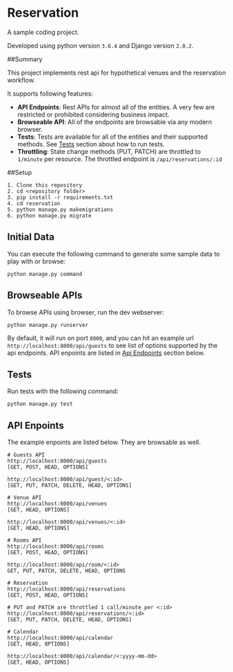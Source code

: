 # Reservation
A sample coding project.

Developed using python version `3.6.4` and Django version `2.0.2`.

##Summary

This project implements rest api for hypothetical venues and the reservation workflow.

It supports following features:

- **API Endpoints**: Rest APIs for almost all of the entities. A very few are restricted or prohibited considering business impact.
- **Browseable API**: All of the endpoints are browsable via any modern browser.
- **Tests**: Tests are available for all of the entities and their supported methods. See [Tests](#Tests) section about how to run tests.
- **Throttling**: State change methods (PUT, PATCH) are throttled to `1/minute` per resource. The throttled endpoint is `/api/reservations/:id`


##Setup


	1. Clone this repository
	2. cd <repository folder>
	3. pip install -r requirements.txt
	4. cd reservation
	5. python manage.py makemigrations
	6. python manage.py migrate

## Initial Data	

You can execute the following command to generate some sample data to play with or browse:

	python manage.py command
	

## Browseable APIs

To browse APIs using browser, run the dev webserver:

	python manage.py runserver
	
By default, it will run on port `8000`, and you can hit an example url `http://localhost:8000/api/guests` to see list of options supported by the api endpoints. API enpoints are listed in [Api Endpoints](#api-endpoints) section below.


## Tests
 
 Run tests with the following command:
 
	python manage.py test


## API Enpoints

The example enpoints are listed below. They are browsable as well.

	# Guests API
	http://localhost:8000/api/guests
	[GET, POST, HEAD, OPTIONS]
	
	http://localhost:8000/api/guest/<:id>
	[GET, PUT, PATCH, DELETE, HEAD, OPTIONS]
	
	# Venue API
	http://localhost:8000/api/venues
	[GET, HEAD, OPTIONS]
	
	http://localhost:8000/api/venues/<:id>
	[GET, HEAD, OPTIONS]
	
	# Rooms API
	http://localhost:8000/api/rooms
	[GET, POST, HEAD, OPTIONS]
	
	http://localhost:8000/api/room/<:id>
	GET, PUT, PATCH, DELETE, HEAD, OPTIONS
	
	# Reservation
	http://localhost:8000/api/reservations
	[GET, POST, HEAD, OPTIONS]
	
	# PUT and PATCH are throttled 1 call/minute per <:id>
	http://localhost:8000/api/reservations/<:id>
	[GET, PUT, PATCH, DELETE, HEAD, OPTIONS]
	
	# Calendar
	http://localhost:8000/api/calendar
	[GET, HEAD, OPTIONS]
	
	http://localhost:8000/api/calendar/<:yyyy-mm-dd>
	[GET, HEAD, OPTIONS]
